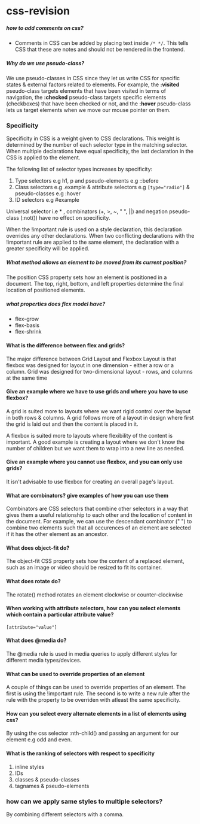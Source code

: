 # css-revision


##### how to add comments on css?

- Comments in CSS can be added by placing text inside ```/* */```. This tells CSS that these are notes and should not be rendered in the frontend.

##### Why do we use pseudo-class?

We use pseudo-classes in CSS since they let us write CSS for specific states & external factors related to elements. For example, the **:visited** pseudo-class targets elements that have been visited in terms of navigation, the **:checked** pseudo-class targets specific elements (checkboxes) that have been checked or not, and the **:hover** pseudo-class lets us target elements when we move our mouse pointer on them.

### Specificity

Specificity in CSS is a weight given to CSS declarations. This weight is determined by the number of each selector type in the matching selector. When multiple declarations have equal specificity, the last declaration in the CSS is applied to the element. 

The following list of selector types increases by specificity:

1) Type selectors e.g h1, p and pseudo-elements e.g ::before
2) Class selectors e.g .example & attribute selectors e.g ```[type="radio"]``` & pseudo-classes e.g :hover
3) ID selectors e.g #example

Universal selector i.e * , combinators (+, >, ~, " ", ||) and negation pseudo-class (:not()) have no effect on specificity. 

When the !important rule is used on a style declaration, this declaration overrides any other declarations. When two conflicting declarations with the !important rule are applied to the same element, the declaration with a greater specificity will be applied.

##### What method allows an element to be moved from its current position?

The position CSS property sets how an element is positioned in a document. The top, right, bottom, and left properties determine the final location of positioned elements.

##### what properties does flex model have?

- flex-grow
- flex-basis
- flex-shrink

#### What is the difference between flex and grids?
The major difference between Grid Layout and Flexbox Layout is that flexbox was designed for layout in one dimension - either a row or a column. Grid was designed for two-dimensional layout - rows, and columns at the same time

#### Give an example where we have to use grids and where you have to use flexbox?

A grid is suited more to layouts where we want rigid control over the layout in both rows & columns. A grid follows more of a layout in design where first the grid is laid out and then the content is placed in it.

  A flexbox is suited more to layouts where flexibility of the content is important. A good example is creating a layout where we don't know the number of children but we want them to wrap into a new line as needed.
  
####  Give an example where you cannot use flexbox, and you can only use grids?

It isn't advisable to use flexbox for creating an overall page's layout. 

#### What are combinators? give examples of how you can use them

Combinators are CSS selectors that combine other selectors in a way that gives them a useful relationship to each other and the location of content in the document. For example, we can use the descendant combinator (" ") to combine two elements such that all occurences of an element are selected if it has the other element as an ancestor.

#### What does object-fit do?

The object-fit CSS property sets how the content of a replaced element, such as an image or video should be resized to fit its container.

#### What does rotate do?

The rotate() method rotates an element clockwise or counter-clockwise

#### When working with attribute selectors, how can you select elements which contain a particular attribute value?

```
[attribute="value"]
```


#### What does @media do?

The @media rule is used in media queries to apply different styles for different media types/devices.

#### What can be used to override properties of an element

A couple of things can be used to override properties of an element. The first is using the !important rule. The second is to write a new rule after the rule with the property to be overriden with atleast the same specificity.

#### How can you select every alternate elements in a list of elements using css?

By using the css selector :nth-child() and passing an argument for our element e.g odd and even.

#### What is the ranking of selectors with respect to specificity

1) inline styles
2) IDs
3) classes & pseudo-classes
4) tagnames & pseudo-elements

### how can we apply same styles to multiple selectors?
 
By combining different selectors with a comma.






 



